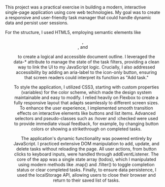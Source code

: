 This project was a practical exercise in building a modern, interactive single-page application using core web technologies. My goal was to create a responsive and user-friendly task manager that could handle dynamic data and persist user sessions.

For the structure, I used HTML5, employing semantic elements like <header>, <footer>, and <ul> to create a logical and accessible document outline. I leveraged the data-* attribute to manage the state of the task filters, providing a clean way to link the UI to my JavaScript logic. Crucially, I also addressed accessibility by adding an aria-label to the icon-only button, ensuring that screen readers could interpret its function as "Add task."

To style the application, I utilized CSS3, starting with custom properties (variables) for the color scheme, which made the design system maintainable and easy to modify. I relied heavily on Flexbox to create a fully responsive layout that adapts seamlessly to different screen sizes. To enhance the user experience, I implemented smooth transition effects on interactive elements like buttons and list items. Advanced selectors and pseudo-classes such as :hover and :checked were used to provide immediate visual feedback, for example, by changing button colors or showing a strikethrough on completed tasks.

The application's dynamic functionality was powered entirely by JavaScript. I practiced extensive DOM manipulation to add, update, and delete tasks without reloading the page. All user actions, from button clicks to keyboard inputs, were handled through addEventListener. The core of the app was a single state array (todos), which I manipulated using modern methods like .map() and .filter() to toggle completion status or clear completed tasks. Finally, to ensure data persistence, I used the localStorage API, allowing users to close their browser and return to their saved list of tasks.
